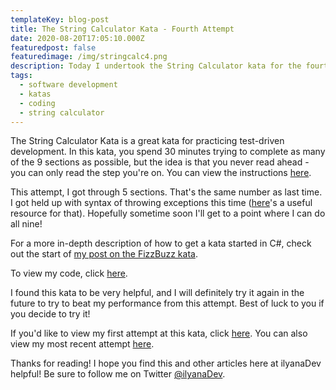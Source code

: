 ```yaml
---
templateKey: blog-post
title: The String Calculator Kata - Fourth Attempt
date: 2020-08-20T17:05:10.000Z
featuredpost: false
featuredimage: /img/stringcalc4.png
description: Today I undertook the String Calculator kata for the fourth time. I got through five of nine sections in the 30 minutes provided.
tags:
  - software development
  - katas
  - coding
  - string calculator
---
```


The String Calculator Kata is a great kata for practicing test-driven development. In this kata, you spend 30 minutes trying to complete as many of the 9 sections as possible, but the idea is that you never read ahead - you can only read the step you're on. You can view the instructions [here](https://github.com/ardalis/kata-catalog/blob/master/katas/String%20Calculator.md).

This attempt, I got through 5 sections. That's the same number as last time. I got held up with syntax of throwing exceptions this time ([here](https://docs.microsoft.com/en-us/dotnet/csharp/programming-guide/exceptions/creating-and-throwing-exceptions)'s a useful resource for that). Hopefully sometime soon I'll get to a point where I can do all nine!

For a more in-depth description of how to get a kata started in C#, check out the start of [my post on the FizzBuzz kata](https://ilyana.dev/blog/2020-06-22-fizzbuzz-kata-PPP/).

To view my code, click [here](https://github.com/ilyanaDev/KataPractice/blob/master/StringCalculator/2020-08-20).

I found this kata to be very helpful, and I will definitely try it again in the future to try to beat my performance from this attempt. Best of luck to you if you decide to try it!

If you'd like to view my first attempt at this kata, click [here](https://ilyana.dev/blog/2020-06-22-string-calculator-kata-firsttry/). You can also view my most recent attempt [here](https://github.com/ilyanaDev/KataPractice/tree/master/StringCalculator/2020-07-31).

Thanks for reading! I hope you find this and other articles here at ilyanaDev helpful! Be sure to follow me on Twitter [@ilyanaDev](https://twitter.com/ilyanaDev).

